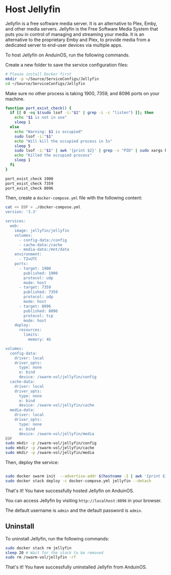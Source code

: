 # Host Jellyfin

Jellyfin is a free software media server. It is an alternative to Plex, Emby, and other media servers. Jellyfin is the Free Software Media System that puts you in control of managing and streaming your media. It is an alternative to the proprietary Emby and Plex, to provide media from a dedicated server to end-user devices via multiple apps.

To host Jellyfin on AnduinOS, run the following commands.

Create a new folder to save the service configuration files:

```bash
# Please install Docker first
mkdir -p ~/Source/ServiceConfigs/Jellyfin
cd ~/Source/ServiceConfigs/Jellyfin
```

Make sure no other process is taking 1900, 7359, and 8096 ports on your machine.

```bash
function port_exist_check() {
  if [[ 0 -eq $(sudo lsof -i:"$1" | grep -i -c "listen") ]]; then
    echo "$1 is not in use"
    sleep 1
  else
    echo "Warning: $1 is occupied"
    sudo lsof -i:"$1"
    echo "Will kill the occupied process in 5s"
    sleep 5
    sudo lsof -i:"$1" | awk '{print $2}' | grep -v "PID" | sudo xargs kill -9
    echo "Killed the occupied process"
    sleep 1
  fi
}

port_exist_check 1900
port_exist_check 7359
port_exist_check 8096
```

Then, create a `docker-compose.yml` file with the following content:

```bash
cat << EOF > ./docker-compose.yml
version: '3.3' 

services:
  web:
    image: jellyfin/jellyfin
    volumes:
      - config-data:/config
      - cache-data:/cache
      - media-data:/mnt/data
    environment:
      - TZ=UTC
    ports:
      - target: 1900
        published: 1900
        protocol: udp
        mode: host
      - target: 7359
        published: 7359
        protocol: udp
        mode: host
      - target: 8096
        published: 8096
        protocol: tcp
        mode: host
    deploy:
      resources:
        limits:
          memory: 4G

volumes:
  config-data:
    driver: local
    driver_opts:
      type: none
      o: bind
      device: /swarm-vol/jellyfin/config
  cache-data:
    driver: local
    driver_opts:
      type: none
      o: bind
      device: /swarm-vol/jellyfin/cache
  media-data:
    driver: local
    driver_opts:
      type: none
      o: bind
      device: /swarm-vol/jellyfin/media
EOF
sudo mkdir -p /swarm-vol/jellyfin/config
sudo mkdir -p /swarm-vol/jellyfin/cache
sudo mkdir -p /swarm-vol/jellyfin/media
```

Then, deploy the service:

```bash

sudo docker swarm init  --advertise-addr $(hostname -I | awk '{print $1}')
sudo docker stack deploy -c docker-compose.yml jellyfin --detach
```

That's it! You have successfully hosted Jellyfin on AnduinOS.

You can access Jellyfin by visiting `http://localhost:8096` in your browser.

The default username is `admin` and the default password is `admin`.

## Uninstall

To uninstall Jellyfin, run the following commands:

```bash
sudo docker stack rm jellyfin
sleep 20 # Wait for the stack to be removed
sudo rm /swarm-vol/jellyfin -rf
```

That's it! You have successfully uninstalled Jellyfin from AnduinOS.

